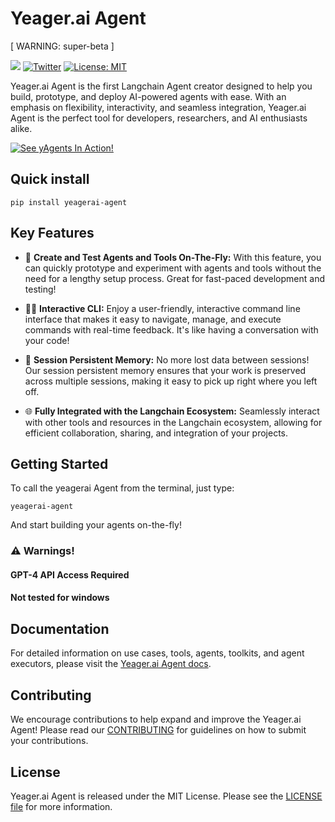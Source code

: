 # Yeager.ai Agent
[ WARNING: super-beta ]

[![](https://dcbadge.vercel.app/api/server/VpfmXEMN66?compact=true&style=flat)](https://discord.gg/VpfmXEMN66) [![Twitter](https://img.shields.io/twitter/url/https/twitter.com/yeagerai.svg?style=social&label=Follow%20%40YeagerAI)](https://twitter.com/yeagerai) [![License: MIT](https://img.shields.io/badge/License-MIT-green.svg)](https://opensource.org/license/mit/) 

Yeager.ai Agent is the first Langchain Agent creator designed to help you build, prototype, and deploy AI-powered agents with ease. With an emphasis on flexibility, interactivity, and seamless integration, Yeager.ai Agent is the perfect tool for developers, researchers, and AI enthusiasts alike.

[![See yAgents In Action!](https://20388104.fs1.hubspotusercontent-na1.net/hubfs/20388104/U8_RmQdZehk-00023.jpg)](https://youtu.be/U8_RmQdZehk)

## Quick install
`pip install yeagerai-agent`

## Key Features
- 🚀 **Create and Test Agents and Tools On-The-Fly:** With this feature, you can quickly prototype and experiment with agents and tools without the need for a lengthy setup process. Great for fast-paced development and testing!

- 👩‍💻 **Interactive CLI:** Enjoy a user-friendly, interactive command line interface that makes it easy to navigate, manage, and execute commands with real-time feedback. It's like having a conversation with your code!

- 💾 **Session Persistent Memory:** No more lost data between sessions! Our session persistent memory ensures that your work is preserved across multiple sessions, making it easy to pick up right where you left off.

- 🌐 **Fully Integrated with the Langchain Ecosystem:** Seamlessly interact with other tools and resources in the Langchain ecosystem, allowing for efficient collaboration, sharing, and integration of your projects.


## Getting Started
To call the yeagerai Agent from the terminal, just type:

```
yeagerai-agent
```

And start building your agents on-the-fly!

### ⚠️ Warnings! 

#### GPT-4 API Access Required
#### Not tested for windows

## Documentation
For detailed information on use cases, tools, agents, toolkits, and agent executors, please visit the [Yeager.ai Agent docs](https://yeagerai.gitbook.io/docs).

## Contributing
We encourage contributions to help expand and improve the Yeager.ai Agent! Please read our [CONTRIBUTING]() for guidelines on how to submit your contributions.

## License
Yeager.ai Agent is released under the MIT License. Please see the [LICENSE file](https://github.com/yeagerai/yeagerai-agent/blob/main/LICENSE) for more information.

